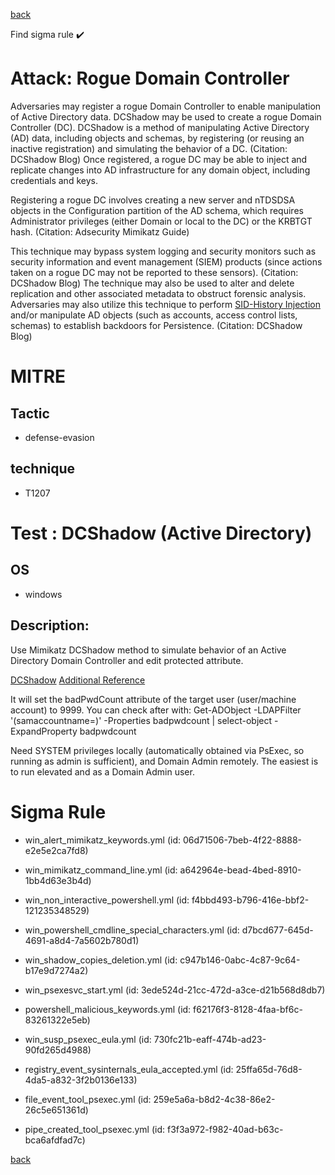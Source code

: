 
[back](../index.md)

Find sigma rule :heavy_check_mark: 

# Attack: Rogue Domain Controller 

Adversaries may register a rogue Domain Controller to enable manipulation of Active Directory data. DCShadow may be used to create a rogue Domain Controller (DC). DCShadow is a method of manipulating Active Directory (AD) data, including objects and schemas, by registering (or reusing an inactive registration) and simulating the behavior of a DC. (Citation: DCShadow Blog) Once registered, a rogue DC may be able to inject and replicate changes into AD infrastructure for any domain object, including credentials and keys.

Registering a rogue DC involves creating a new server and nTDSDSA objects in the Configuration partition of the AD schema, which requires Administrator privileges (either Domain or local to the DC) or the KRBTGT hash. (Citation: Adsecurity Mimikatz Guide)

This technique may bypass system logging and security monitors such as security information and event management (SIEM) products (since actions taken on a rogue DC may not be reported to these sensors). (Citation: DCShadow Blog) The technique may also be used to alter and delete replication and other associated metadata to obstruct forensic analysis. Adversaries may also utilize this technique to perform [SID-History Injection](https://attack.mitre.org/techniques/T1134/005) and/or manipulate AD objects (such as accounts, access control lists, schemas) to establish backdoors for Persistence. (Citation: DCShadow Blog)

# MITRE
## Tactic
  - defense-evasion


## technique
  - T1207


# Test : DCShadow (Active Directory)
## OS
  - windows


## Description:
Use Mimikatz DCShadow method to simulate behavior of an Active Directory Domain Controller and edit protected attribute.

[DCShadow](https://www.dcshadow.com/)
[Additional Reference](http://www.labofapenetrationtester.com/2018/04/dcshadow.html)

It will set the badPwdCount attribute of the target user (user/machine account) to 9999. You can check after with:
Get-ADObject -LDAPFilter '(samaccountname=<user>)' -Properties badpwdcount | select-object -ExpandProperty badpwdcount

Need SYSTEM privileges locally (automatically obtained via PsExec, so running as admin is sufficient), and Domain Admin remotely.
The easiest is to run elevated and as a Domain Admin user.


# Sigma Rule
 - win_alert_mimikatz_keywords.yml (id: 06d71506-7beb-4f22-8888-e2e5e2ca7fd8)

 - win_mimikatz_command_line.yml (id: a642964e-bead-4bed-8910-1bb4d63e3b4d)

 - win_non_interactive_powershell.yml (id: f4bbd493-b796-416e-bbf2-121235348529)

 - win_powershell_cmdline_special_characters.yml (id: d7bcd677-645d-4691-a8d4-7a5602b780d1)

 - win_shadow_copies_deletion.yml (id: c947b146-0abc-4c87-9c64-b17e9d7274a2)

 - win_psexesvc_start.yml (id: 3ede524d-21cc-472d-a3ce-d21b568d8db7)

 - powershell_malicious_keywords.yml (id: f62176f3-8128-4faa-bf6c-83261322e5eb)

 - win_susp_psexec_eula.yml (id: 730fc21b-eaff-474b-ad23-90fd265d4988)

 - registry_event_sysinternals_eula_accepted.yml (id: 25ffa65d-76d8-4da5-a832-3f2b0136e133)

 - file_event_tool_psexec.yml (id: 259e5a6a-b8d2-4c38-86e2-26c5e651361d)

 - pipe_created_tool_psexec.yml (id: f3f3a972-f982-40ad-b63c-bca6afdfad7c)



[back](../index.md)
